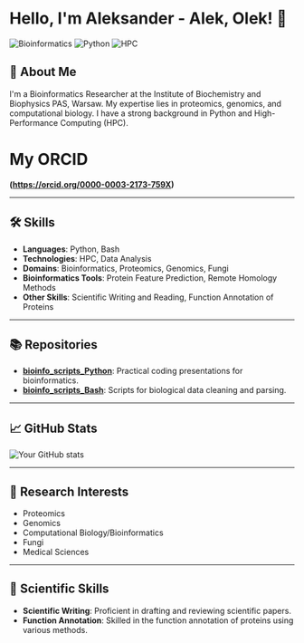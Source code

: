 # Hello, I'm Aleksander - Alek, Olek! 👋

![Bioinformatics](https://img.shields.io/badge/Bioinformatics-Researcher-blue)
![Python](https://img.shields.io/badge/Python-Proficient-green)
![HPC](https://img.shields.io/badge/HPC-Proficient-green)

## 📌 About Me

I'm a Bioinformatics Researcher at the Institute of Biochemistry and Biophysics PAS, Warsaw. My expertise lies in proteomics, genomics, and computational biology. I have a strong background in Python and High-Performance Computing (HPC).

# My ORCID

**(https://orcid.org/0000-0003-2173-759X)**

---

## 🛠 Skills

- **Languages**: Python, Bash
- **Technologies**: HPC, Data Analysis
- **Domains**: Bioinformatics, Proteomics, Genomics, Fungi
- **Bioinformatics Tools**: Protein Feature Prediction, Remote Homology Methods
- **Other Skills**: Scientific Writing and Reading, Function Annotation of Proteins

---

## 📚 Repositories

- **[bioinfo_scripts_Python](https://github.com/a-kossakowski/bioinfo_scripts_Python)**: Practical coding presentations for bioinformatics.
- **[bioinfo_scripts_Bash](https://github.com/a-kossakowski/bioinfo_scripts_Bash)**: Scripts for biological data cleaning and parsing.

---

## 📈 GitHub Stats

![Your GitHub stats](https://github-readme-stats.vercel.app/api?username=a-kossakowski&show_icons=true&theme=radical)

---

## 🎯 Research Interests

- Proteomics
- Genomics
- Computational Biology/Bioinformatics
- Fungi
- Medical Sciences

---

## 📝 Scientific Skills

- **Scientific Writing**: Proficient in drafting and reviewing scientific papers.
- **Function Annotation**: Skilled in the function annotation of proteins using various methods.

